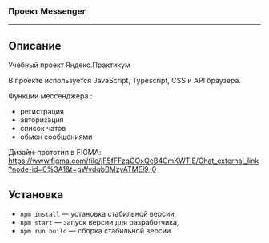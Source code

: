 ### Проект Messenger

---

## Описание

Учебный проект Яндекс.Практикум

В проекте используется JavaScript, Typescript, CSS и API браузера.

Функции мессенджера :
- регистрация
- авторизация
- список чатов
- обмен сообщениями

Дизайн-прототип в FIGMA: https://www.figma.com/file/jF5fFFzgGOxQeB4CmKWTiE/Chat_external_link?node-id=0%3A1&t=gWvdqbBMzyATMEl9-0

## Установка

- `npm install` — установка стабильной версии,
- `npm start` — запуск версии для разработчика,
- `npm run build` — сборка стабильной версии.
